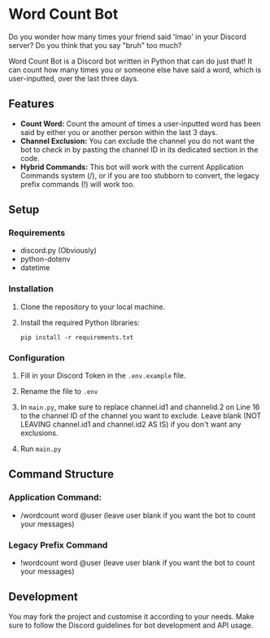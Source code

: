 # Word Count Bot
Do you wonder how many times your friend said 'lmao' in your Discord server?
Do you think that you say "bruh" too much?

Word Count Bot is a Discord bot written in Python that can do just that!
It can count how many times you or someone else have said a word, which is user-inputted, over the last three days.

## Features

- **Count Word:** Count the amount of times a user-inputted word has been said by either you or another person within the last 3 days.
- **Channel Exclusion:** You can exclude the channel you do not want the bot to check in by pasting the channel ID in its dedicated section in the code.
- **Hybrid Commands:** This bot will work with the current Application Commands system (/), or if you are too stubborn to convert, the legacy prefix commands (!) will work too.

## Setup

### Requirements

- discord.py (Obviously)
- python-dotenv
- datetime

### Installation

1. Clone the repository to your local machine.
   
2. Install the required Python libraries:

   ```
   pip install -r requirements.txt
   ```
   
### Configuration

1. Fill in your Discord Token in the `.env.example` file.

2. Rename the file to `.env`

3. In `main.py`, make sure to replace channel.id1 and channelid.2 on Line 16 to the channel ID of the channel you want to exclude. Leave blank (NOT LEAVING channel.id1 and channel.id2 AS IS) if you don't want any exclusions.

4. Run `main.py`

## Command Structure

### Application Command:
- /wordcount word @user (leave user blank if you want the bot to count your messages)

### Legacy Prefix Command
- !wordcount word @user (leave user blank if you want the bot to count your messages)

## Development

You may fork the project and customise it according to your needs. Make sure to follow the Discord guidelines for bot development and API usage.

